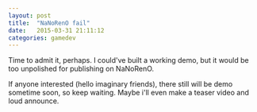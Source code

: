 ```yaml
---
layout: post
title:  "NaNoRenO fail"
date:   2015-03-31 21:11:12
categories: gamedev
---
```


Time to admit it, perhaps. I could've built a working demo, but it would be too
unpolished for publishing on NaNoRenO.

If anyone interested (hello imaginary friends), there still will be demo
sometime soon, so keep waiting. Maybe i'll even make a teaser video and loud
announce.
